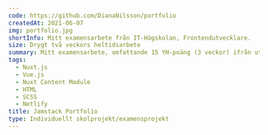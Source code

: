 ```yaml
---
code: https://github.com/DianaNilsson/portfolio
createdAt: 2021-06-07
img: portfolio.jpg
shortInfo: Mitt examensarbete från IT-Högskolan, Frontendutvecklare.
size: Drygt två veckors heltidsarbete
summary: Mitt examensarbete, omfattande 15 YH-poäng (3 veckor) ifrån utbildningen Frontend-utvecklare på IT-Högskolan, Göteborg. Detta projekt gick ut på att skapa en statiskt genererad portfolio-webbsida med tekniker såsom Nuxt.js och Nuxt Content Module.
tags:
  - Nuxt.js
  - Vue.js
  - Nuxt Content Module
  - HTML
  - SCSS
  - Netlify
title: Jamstack Portfolio
type: Individuellt skolprojekt/examensprojekt
---
```


